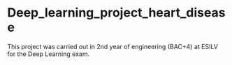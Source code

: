 # Deep_learning_project_heart_disease
This project was carried out in 2nd year of engineering (BAC+4) at ESILV for the Deep Learning exam.
